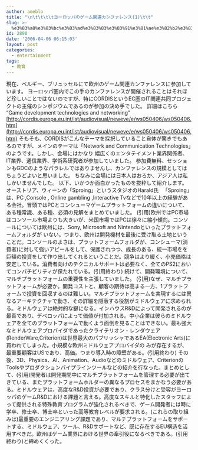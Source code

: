 ```yaml
---
author: ameblo
title: "\n\t\t\t\tヨーロッパのゲーム関連カンファレンス(1)\t\t"
slug: >-
  %e3%83%a8%e3%83%bc%e3%83%ad%e3%83%83%e3%83%91%e3%81%ae%e3%82%b2%e3%83%bc%e3%83%a0%e9%96%a2%e9%80%a3%e3%82%ab%e3%83%b3%e3%83%95%e3%82%a1%e3%83%ac%e3%83%b3%e3%82%b91
id: 2890
date: '2006-04-06 06:15:03'
layout: post
categories:
  - entertainment
tags:
  - 教育
---
```


現在、ベルギー、ブリュッセルにて欧州のゲーム関連カンファレンスに参加しています。 ヨーロッパ圏内でこの手のカンファレンスが開催されることはそれほど珍しいことではないのですが、特にCORDISというEC圏のIT関連共同プロジェクトの主催のシンポジウムであるのが参加の決め手でした。 詳細はこちら “Game development technologies and networking” [http://cordis.europa.eu.int/ist/audiovisual/neweve/e/ws050406/ws050406.htm](http://cordis.europa.eu.int/ist/audiovisual/neweve/e/ws050406/ws050406.htm) そもそも、CORDISがこんなテーマを採択していること自体が驚きでもあるのですが、メインのテーマは「Network and Communication Technologies」のようです。しかし、会場にはかなり 幅広くのエンタテイメント業界関係者、IT業界、通信業界、学術系研究者が参加していました。 参加費無料、セッションもGDCのようなパラレルではありませんし、カンファレンスの規模としてはちょうどよいと思いました。 ちなみに会場には日本人はおろか、アジア人は私しかいませんでした。 以下、いかつか面白かったものを抜粋して紹介します。 オーストリア、ウィーンの「Sproing」というスタジオのHarald氏 　「Sproing」は、PC ,Console , Online gambling ,Interactive Tvなどで10年以上の経験がある会社。冒頭ではPCとコンシューマゲームプラットフォームの違いについて、ある種常識、ある種、必須の見解をまとめていました。 (引用)欧州ではPC市場はコンソール市場よりも大きいが、米国市場ではPCは徐々に縮小傾向。コンソールについては欧州には、Sony, Microsoft and Nintendoといったプラットフォームフォルダが いない。つまり、欧州は開発機材を最後に受け取る土地ということだ。コンソールのよさは、プラットフォームフォルダが、コンシューマ(消費者)に対して強いアピールをして、保護されつつ、成長のある、統一市場をを巨額の投資をして作り出してくれるということだ。競争はより緩く、小売価格は安定している。消費者向けのテクニカルサポートは必要なく、全てのPS2においてコンパチビリティが保たれている。(引用終わり) 続けて、開発環境について、マルチプラットフォームの重要性を主張していました。 (引用)なぜ、マルチプラットフォームが必要か。開発コストと、顧客の期待は高まる一方、1プラットフォームで投資を回収するのは難しい。マルチプラットフォームを実現するには異なるアーキテクチャで動き、その詳細を隠蔽する役割がミドルウェアに求められる。ミドルウェアは絶対的な鍵になる。インハウスR&Dによって開発されるのが最善であり、デベロッパによって価値が付加される。中小企業は彼らのミドルウェアを全てのプラットフォームで動くよう面倒を見ることはできない。最も強大なミドルウェアプロバイダであったクライテリオン・レンダウェア(RenderWare,Criterion)は世界最大のパブリッシャであるEA(Electronic Arts)に買われてしまった。小規模な欧州ミドルウェアプロバイダの みが存在するが、最重要顧客はUSであり、高価。つまり導入時の障壁がある。(引用終わり) その後、3D、Physics、AI、Animation、Audioなどのミドルウェア、CriterionのToolsやプロダクションパイプラインツールなどの紹介を行なった。まとめとして、(引用)開発者は開発期間中にマルチプラットフォームを管理する必要が出てきている、またプラットフォームホルダーの異なるプロセスをまかなう必要がある。ミドルウェアは、高度なR&D投資が必要であり、クラス分けと受容がヨーロッパのゲームR&Dにおける課題と言える。高度なスキルと特化したスタッフによって提供される特殊教育プログラムが強化されるべきで、ゲーム開発者には時に学卒、修士卒、博士卒といった高等教育レベルが要求される。(これらの取り組みは)最重要のエンジニアリング課題であり、マルチプラットフォームをサポートする、ミドルウェア、ツール、R&Dサポートなど、既に存在するEU構造を活用すべきだ。欧州はゲーム業界における世界の牽引役になるべきである。(引用終わり)と締めくくった。